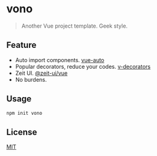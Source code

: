 # vono
> Another Vue project template. Geek style.

## Feature

  - Auto import components. [vue-auto](https://github.com/unix/vue-auto)
  - Popular decorators, reduce your codes. [v-decorators](https://github.com/unix/v-decorators)
  - Zeit UI. [@zeit-ui/vue](https://github.com/zeit-ui/vue)
  - No burdens.
  
## Usage
```bash
npm init vono
```

## License
[MIT](./LICENSE)

